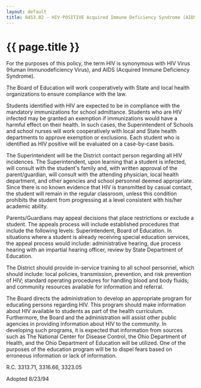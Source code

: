 ```yaml
---
layout: default
title: 8453.02 - HIV-POSITIVE Acquired Immune Deficiency Syndrome (AIDS)
---
```


{{ page.title }}
================

For the purposes of this policy, the term HIV is synonymous with HIV
Virus (Human Immunodeficiency Virus), and AIDS (Acquired Immune
Deficiency Syndrome).

The Board of Education will work cooperatively with State and local
health organizations to ensure compliance with the law.

Students identified with HIV are expected to be in compliance with the
mandatory immunizations for school admittance. Students who are HIV
infected may be granted an exemption if immunizations would have a
harmful effect on their health. In such cases, the Superintendent of
Schools and school nurses will work cooperatively with local and State
health departments to approve exemption or exclusions. Each student who
is identified as HIV positive will be evaluated on a case-by-case basis.

The Superintendent will be the District contact person regarding all HIV
incidences. The Superintendent, upon learning that a student is
infected, will consult with the student's family and, with written
approval of the parent/guardian, will consult with the attending
physician, local health department, and other agencies and school
personnel deemed appropriate. Since there is no known evidence that HIV
is transmitted by casual contact, the student will remain in the regular
classroom, unless this condition prohibits the student from progressing
at a level consistent with his/her academic ability.

Parents/Guardians may appeal decisions that place restrictions or
exclude a student. The appeals process will include established
procedures that include the following levels: Superintendent, Board of
Education. In situations where a student is already receiving special
education services, the appeal process would include: administrative
hearing, due process hearing with an impartial hearing officer, review
by State Department of Education.

The District should provide in-service training to all school personnel,
which should include: local policies, transmission, prevention, and risk
prevention of HIV; standard operating procedures for handling blood and
body fluids; and community resources available for information and
referral.

The Board directs the administration to develop an appropriate program
for educating persons regarding HIV. This program should make
information about HIV available to students as part of the health
curriculum. Furthermore, the Board and the administration will assist
other public agencies in providing information about HIV to the
community. In developing such programs, it is expected that information
from sources such as The National Center for Disease Control, the Ohio
Department of Health, and the Ohio Department of Education will be
utilized. One of the purposes of the education program will be to dispel
fears based on erroneous information or lack of information.

R.C. 3313.71, 3316.66, 3323.05

Adopted 8/23/94
